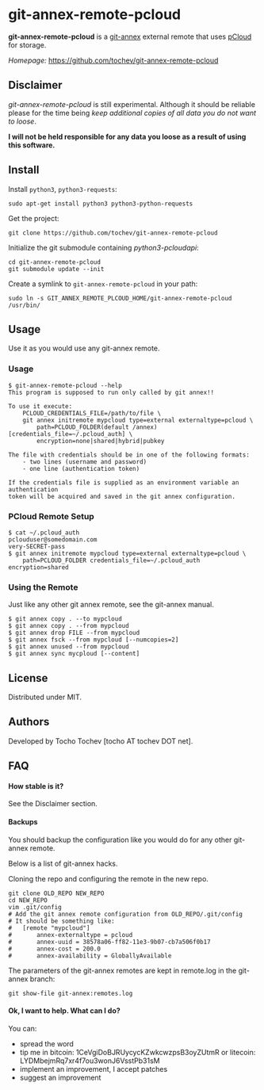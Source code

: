 # git-annex-remote-pcloud #

**git-annex-remote-pcloud** is a [git-annex](https://git-annex.branchable.com/) external remote that uses [pCloud](https://www.pcloud.com/) for storage.

*Homepage:* https://github.com/tochev/git-annex-remote-pcloud


## Disclaimer ##

*git-annex-remote-pcloud* is still experimental. Although it should be reliable please for the time being *keep additional copies of all data you do not want to loose*.

**I will not be held responsible for any data you loose as a result of using this software.**


## Install ##

Install `python3`, `python3-requests`:

    sudo apt-get install python3 python3-python-requests

Get the project:

    git clone https://github.com/tochev/git-annex-remote-pcloud

Initialize the git submodule containing *python3-pcloudapi*:

    cd git-annex-remote-pcloud
    git submodule update --init

Create a symlink to `git-annex-remote-pcloud` in your path:

    sudo ln -s GIT_ANNEX_REMOTE_PLCOUD_HOME/git-annex-remote-pcloud /usr/bin/


## Usage ##

Use it as you would use any git-annex remote.

### Usage ###

    $ git-annex-remote-pcloud --help
    This program is supposed to run only called by git annex!!

    To use it execute:
        PCLOUD_CREDENTIALS_FILE=/path/to/file \
        git annex initremote mypcloud type=external externaltype=pcloud \
            path=PCLOUD_FOLDER(default /annex) [credentials_file=~/.pcloud_auth] \
            encryption=none|shared|hybrid|pubkey

    The file with credentials should be in one of the following formats:
        - two lines (username and password)
        - one line (authentication token)

    If the credentials file is supplied as an environment variable an authentication
    token will be acquired and saved in the git annex configuration.

### PCloud Remote Setup ###

    $ cat ~/.pcloud_auth
    pclouduser@somedomain.com
    very-SECRET-pass
    $ git annex initremote mypcloud type=external externaltype=pcloud \
        path=PCLOUD_FOLDER credentials_file=~/.pcloud_auth encryption=shared

### Using the Remote ###

Just like any other git annex remote, see the git-annex manual.

    $ git annex copy . --to mypcloud
    $ git annex copy . --from mypcloud
    $ git annex drop FILE --from mypcloud
    $ git annex fsck --from mypcloud [--numcopies=2]
    $ git annex unused --from mypcloud
    $ git annex sync mycploud [--content]


## License ##

Distributed under MIT.


## Authors ##

Developed by Tocho Tochev [tocho AT tochev DOT net].


## FAQ ##

#### How stable is it? ####

See the Disclaimer section.

#### Backups ####

You should backup the configuration like you would do for any other git-annex remote.

Below is a list of git-annex hacks.

Cloning the repo and configuring the remote in the new repo.

    git clone OLD_REPO NEW_REPO
    cd NEW_REPO
    vim .git/config
    # Add the git annex remote configuration from OLD_REPO/.git/config
    # It should be something like:
    #   [remote "mypcloud"] 
    #       annex-externaltype = pcloud
    #       annex-uuid = 38578a06-ff82-11e3-9b07-cb7a506f0b17
    #       annex-cost = 200.0
    #       annex-availability = GloballyAvailable

The parameters of the git-annex remotes are kept in remote.log in the git-annex branch:

    git show-file git-annex:remotes.log


#### Ok, I want to help. What can I do? ####

You can:

 - spread the word
 - tip me in bitcoin: 1CeVgiDoBJRUycycKZwkcwzpsB3oyZUtmR or litecoin: LYDMbejmRq7xr4f7ou3wonJ6VsstPb31sM
 - implement an improvement, I accept patches
 - suggest an improvement
